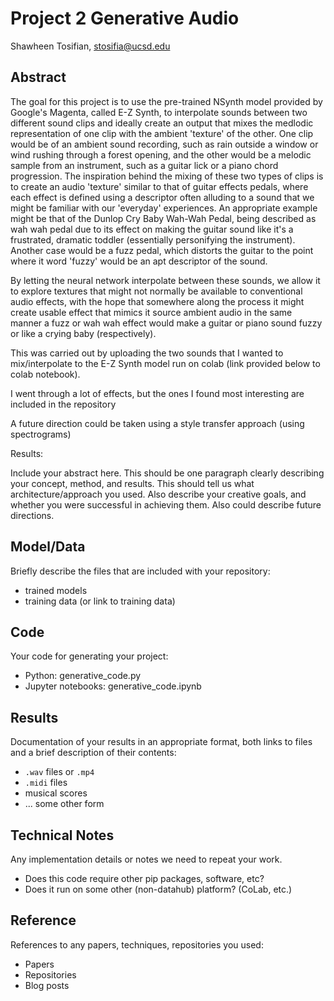 # Project 2 Generative Audio

Shawheen Tosifian, stosifia@ucsd.edu


## Abstract

The goal for this project is to use the pre-trained NSynth model provided by Google's Magenta, called E-Z Synth, to interpolate sounds between two different sound clips and ideally create an output that mixes the medlodic representation of one clip with the ambient 'texture' of the other. One clip would be of an ambient sound recording, such as rain outside a window or wind rushing through a forest opening, and the other would be a melodic sample from an instrument, such as a guitar lick or a piano chord progression. The inspiration behind the mixing of these two types of clips is to create an audio 'texture' similar to that of guitar effects pedals, where each effect is defined using a descriptor often alluding to a sound that we might be familiar with our 'everyday' experiences. An appropriate example might be that of the Dunlop Cry Baby Wah-Wah Pedal, being described as wah wah pedal due to its effect on making the guitar sound like it's a frustrated, dramatic toddler (essentially personifying the instrument). Another case would be a fuzz pedal, which distorts the guitar to the point where it word 'fuzzy' would be an apt descriptor of the sound.

By letting the neural network interpolate between these sounds, we allow it to explore textures that might not normally be available to conventional audio effects, with the hope that somewhere along the process it might create usable effect that mimics it source ambient audio in the same manner a fuzz or wah wah effect would make a guitar or piano sound fuzzy or like a crying baby (respectively).

This was carried out by uploading the two sounds that I wanted to mix/interpolate to the E-Z Synth model run on colab (link provided below to colab notebook). 


I went through a lot of effects, but the ones I found most interesting are included in the repository

A future direction could be taken using a style transfer approach (using spectrograms)


Results:


Include your abstract here. This should be one paragraph clearly describing your concept, method, and results. This should tell us what architecture/approach you used. Also describe your creative goals, and whether you were successful in achieving them. Also could describe future directions.

## Model/Data

Briefly describe the files that are included with your repository:
- trained models
- training data (or link to training data)

## Code

Your code for generating your project:
- Python: generative_code.py
- Jupyter notebooks: generative_code.ipynb

## Results

Documentation of your results in an appropriate format, both links to files and a brief description of their contents:
- `.wav` files or `.mp4`
- `.midi` files
- musical scores
- ... some other form

## Technical Notes

Any implementation details or notes we need to repeat your work. 
- Does this code require other pip packages, software, etc?
- Does it run on some other (non-datahub) platform? (CoLab, etc.)

## Reference

References to any papers, techniques, repositories you used:
- Papers
- Repositories
- Blog posts
